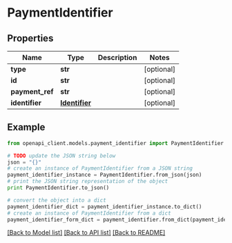 # PaymentIdentifier


## Properties
Name | Type | Description | Notes
------------ | ------------- | ------------- | -------------
**type** | **str** |  | [optional] 
**id** | **str** |  | [optional] 
**payment_ref** | **str** |  | [optional] 
**identifier** | [**Identifier**](Identifier.md) |  | [optional] 

## Example

```python
from openapi_client.models.payment_identifier import PaymentIdentifier

# TODO update the JSON string below
json = "{}"
# create an instance of PaymentIdentifier from a JSON string
payment_identifier_instance = PaymentIdentifier.from_json(json)
# print the JSON string representation of the object
print PaymentIdentifier.to_json()

# convert the object into a dict
payment_identifier_dict = payment_identifier_instance.to_dict()
# create an instance of PaymentIdentifier from a dict
payment_identifier_form_dict = payment_identifier.from_dict(payment_identifier_dict)
```
[[Back to Model list]](../README.md#documentation-for-models) [[Back to API list]](../README.md#documentation-for-api-endpoints) [[Back to README]](../README.md)


